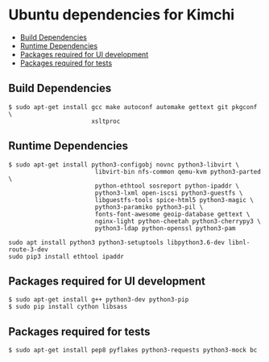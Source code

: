 Ubuntu dependencies for Kimchi
==============================

* [Build Dependencies](#build-dependencies)
* [Runtime Dependencies](#runtime-dependencies)
* [Packages required for UI development](#packages-required-for-ui-development)
* [Packages required for tests](#packages-required-for-tests)

Build Dependencies
--------------------

    $ sudo apt-get install gcc make autoconf automake gettext git pkgconf \
                           xsltproc

Runtime Dependencies
--------------------

    $ sudo apt-get install python3-configobj novnc python3-libvirt \
                            libvirt-bin nfs-common qemu-kvm python3-parted \
                            python-ethtool sosreport python-ipaddr \
                            python3-lxml open-iscsi python3-guestfs \
                            libguestfs-tools spice-html5 python3-magic \
                            python3-paramiko python3-pil \
                            fonts-font-awesome geoip-database gettext \
                            nginx-light python-cheetah python3-cherrypy3 \
                            python3-ldap python-openssl python3-pam

    sudo apt install python3 python3-setuptools libpython3.6-dev libnl-route-3-dev
    sudo pip3 install ethtool ipaddr

Packages required for UI development
------------------------------------

    $ sudo apt-get install g++ python3-dev python3-pip
    $ sudo pip install cython libsass

Packages required for tests
---------------------------

    $ sudo apt-get install pep8 pyflakes python3-requests python3-mock bc
